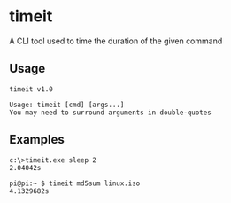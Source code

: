 # timeit
A CLI tool used to time the duration of the given command 

## Usage

```
timeit v1.0

Usage: timeit [cmd] [args...]
You may need to surround arguments in double-quotes
```

## Examples
```
c:\>timeit.exe sleep 2
2.04042s
```

```
pi@pi:~ $ timeit md5sum linux.iso
4.1329682s
```
